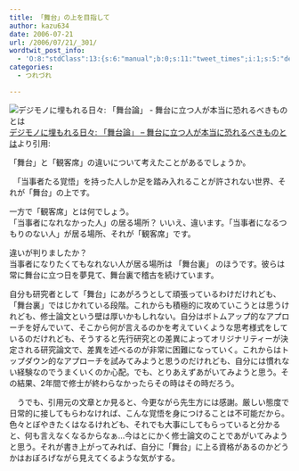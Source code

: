 ```yaml
---
title: 「舞台」の上を目指して
author: kazu634
date: 2006-07-21
url: /2006/07/21/_301/
wordtwit_post_info:
  - 'O:8:"stdClass":13:{s:6:"manual";b:0;s:11:"tweet_times";i:1;s:5:"delay";i:0;s:7:"enabled";i:1;s:10:"separation";s:2:"60";s:7:"version";s:3:"3.7";s:14:"tweet_template";b:0;s:6:"status";i:2;s:6:"result";a:0:{}s:13:"tweet_counter";i:2;s:13:"tweet_log_ids";a:1:{i:0;i:2453;}s:9:"hash_tags";a:0:{}s:8:"accounts";a:1:{i:0;s:7:"kazu634";}}'
categories:
  - つれづれ

---
```

<div class="section">
<p>
<a href="http://c-kom.homeip.net/review/blog/archives/2006/06/post_280.html" onclick="__gaTracker('send', 'event', 'outbound-article', 'http://c-kom.homeip.net/review/blog/archives/2006/06/post_280.html', '');" target="_blank"><img alt="デジモノに埋もれる日々: 「舞台論」 - 舞台に立つ人が本当に恐れるべきものとは" align="left" src="http://img.simpleapi.net/small/http://c-kom.homeip.net/review/blog/archives/2006/06/post_280.html" border="0" /></a>
</p></p> 
  
<p>
    　<a href="http://c-kom.homeip.net/review/blog/archives/2006/06/post_280.html" onclick="__gaTracker('send', 'event', 'outbound-article', 'http://c-kom.homeip.net/review/blog/archives/2006/06/post_280.html', 'デジモノに埋もれる日々: 「舞台論」 &#8211; 舞台に立つ人が本当に恐れるべきものとは');" target="_blank">デジモノに埋もれる日々: 「舞台論」 &#8211; 舞台に立つ人が本当に恐れるべきものとは</a>より引用:
</p>
  
<p>
<blockquote>
</blockquote>
    
<p>
      「舞台」と「観客席」の違いについて考えたことがあるでしょうか。
</p>
    
<p>
      　「当事者たる覚悟」を持った人しか足を踏み入れることが許されない世界、それが「舞台」の上です。
</p>
    
<p>
      一方で「観客席」とは何でしょう。<br />「当事者になれなかった人」の居る場所？ いいえ、違います。「当事者になるつもりのない人」が居る場所、それが「観客席」です。
</p>
    
<p>
      違いが判りましたか？<br />当事者になりたくてもなれない人が居る場所は 「舞台裏」 のほうです。彼らは常に舞台に立つ日を夢見て、舞台裏で稽古を続けています。
</p>
</p>
  
<p>
    自分も研究者として「舞台」にあがろうとして頑張っているわけだけれども、「舞台裏」ではじかれている段階。これからも積極的に攻めていこうとは思うけれども、修士論文という壁は厚いかもしれない。自分はボトムアップ的なアプローチを好んでいて、そこから何が言えるのかを考えていくような思考様式をしているのだけれども、そうすると先行研究との差異によってオリジナリティーが決定される研究論文で、差異を述べるのが非常に困難になっていく。これからはトップダウン的なアプローチを試みてみようと思うのだけれども、自分には慣れない経験なのでうまくいくのか心配。でも、とりあえずあがいてみようと思う。その結果、2年間で修士が終わらなかったらその時はその時だろう。
</p></p> 
  
<p>
    　うでも、引用元の文章とか見ると、今更ながら先生方には感謝。厳しい態度で日常的に接してもらわなければ、こんな覚悟を身につけることは不可能だから。色々とぼやきたくはなるけれども、それでも大事にしてもらっていると分かると、何も言えなくなるからなぁ…今はとにかく修士論文のことであがいてみようと思う。それが書き上がってみれば、自分に「舞台」に上る資格があるのかどうかはおぼろげながら見えてくるような気がする。
</p>
</div>